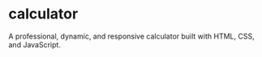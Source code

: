 # calculator
A professional, dynamic, and responsive calculator built with HTML, CSS, and JavaScript.
